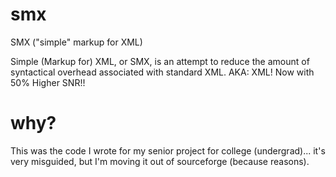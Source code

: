 # smx
SMX ("simple" markup for XML)

Simple (Markup for) XML, or SMX, is an attempt to reduce the amount of syntactical
overhead associated with standard XML. AKA: XML! Now with 50% Higher SNR!!

# why?
This was the code I wrote for my senior project for college (undergrad)... it's very misguided,
but I'm moving it out of sourceforge (because reasons).
